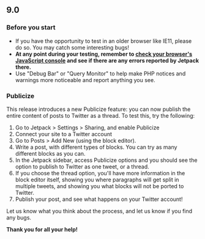 ## 9.0

### Before you start

- If you have the opportunity to test in an older browser like IE11, please do so. You may catch some interesting bugs!
- **At any point during your testing, remember to [check your browser's JavaScript console](https://codex.wordpress.org/Using_Your_Browser_to_Diagnose_JavaScript_Errors#Step_3:_Diagnosis) and see if there are any errors reported by Jetpack there.**
- Use "Debug Bar" or "Query Monitor" to help make PHP notices and warnings more noticeable and report anything you see.

### Publicize

This release introduces a new Publicize feature: you can now publish the entire content of posts to Twitter as a thread. To test this, try the following:

1. Go to Jetpack > Settings > Sharing, and enable Publicize
2. Connect your site to a Twitter account
3. Go to Posts > Add New (using the block editor).
4. Write a post, with different types of blocks. You can try as many different blocks as you can.
5. In the Jetpack sidebar, access Publicize options and you should see the option to publish to Twitter as one tweet, or a thread.
6. If you choose the thread option, you'll have more information in the block editor itself, showing you where paragraphs will get split in multiple tweets, and showing you what blocks will not be ported to Twitter.
7. Publish your post, and see what happens on your Twitter account!

Let us know what you think about the process, and let us know if you find any bugs.


**Thank you for all your help!**
